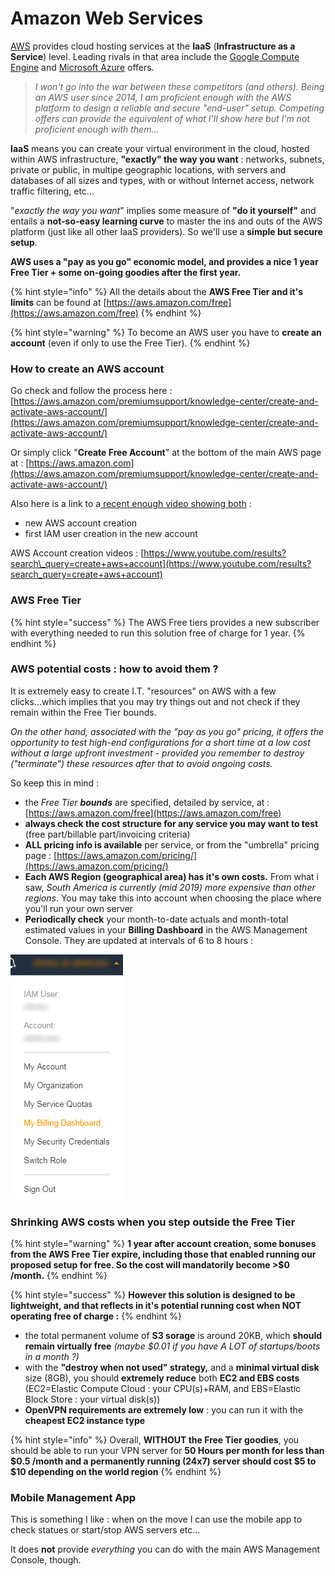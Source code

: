 # Amazon Web Services

[AWS](https://aws.amazon.com/) provides cloud hosting services at the **IaaS** \(**Infrastructure as a Service**\) level. Leading rivals in that area include the [Google Compute Engine](https://cloud.google.com/compute/) and [Microsoft Azure](https://azure.microsoft.com/) offers.

> _I won't go into the war between these competitors \(and others\).  Being an AWS user since 2014, I am proficient enough  with the AWS platform to design a reliable and secure "end-user" setup.  Competing offers can provide the equivalent of what I'll show here but I'm not proficient enough with them..._

**IaaS** means you can create your virtual environment in the cloud, hosted within AWS infrastructure, **"exactly" the way you want** : networks, subnets, private or public, in multipe geographic locations, with servers and databases of all sizes and types, with or without Internet access, network traffic filtering, etc...

"_exactly the way you want_" implies some measure of **"do it yourself"** and entails a **not-so-easy learning curve** to master the ins and outs of the AWS platform \(just like all other IaaS providers\).  So we'll use a **simple but secure setup**.

**AWS uses a "pay as you go" economic model, and provides a nice 1 year Free Tier + some on-going goodies after the first year.**

{% hint style="info" %}
All the details about the **AWS Free Tier and it's limits** can be found at [https://aws.amazon.com/free](https://aws.amazon.com/free)
{% endhint %}

{% hint style="warning" %}
To become an AWS user you have to **create an account** \(even if only to use the Free Tier\).
{% endhint %}



### How to create an AWS account

Go check and follow the process here : [https://aws.amazon.com/premiumsupport/knowledge-center/create-and-activate-aws-account/](https://aws.amazon.com/premiumsupport/knowledge-center/create-and-activate-aws-account/)

Or simply click "**Create Free Account**" at the bottom of the main AWS page at : [https://aws.amazon.com](https://aws.amazon.com/premiumsupport/knowledge-center/create-and-activate-aws-account/)

Also here is a link to a[ recent enough video showing both](https://youtu.be/W-udN-8qTHE) :

* new AWS account creation
* first IAM user creation in the new account

AWS Account creation videos : [https://www.youtube.com/results?search\_query=create+aws+account](https://www.youtube.com/results?search_query=create+aws+account)



### AWS Free Tier

{% hint style="success" %}
The AWS Free tiers provides a new subscriber with everything needed to run this solution free of charge for 1 year.
{% endhint %}



### AWS potential costs : how to avoid them ?

It is extremely easy to create I.T. "resources" on AWS with a few clicks...which implies that you may try things out and not check if they remain within the Free Tier bounds.

_On the other hand, associated with the "pay as you go" pricing, it offers the opportunity to test high-end configurations for a short time at a low cost without a large upfront investment - provided you remember to destroy \("terminate"\) these resources after that to avoid ongoing costs._

So keep this in mind :

* the _Free Tier **bounds**_ are specified, detailed by service, at : [https://aws.amazon.com/free](https://aws.amazon.com/free)
* **always check the cost structure for any service you may want to test** \(free part/billable part/invoicing criteria\)
* **ALL pricing info is available** per service, or from the "umbrella" pricing page : [https://aws.amazon.com/pricing/](https://aws.amazon.com/pricing/)
* **Each AWS Region \(geographical area\) has it's own costs.** From what i saw, _South America is currently \(mid 2019\) more expensive than other regions_.  You may take this into account when choosing the place where you'll run your own server
* **Periodically check** your month-to-date actuals and month-total estimated values in your **Billing Dashboard** in the AWS Management Console.  They are updated at intervals of 6 to 8 hours : 

![Billing Dashboard shortcut, near the top-right corner in the AWS console](../.gitbook/assets/image%20%2817%29.png)



### Shrinking AWS costs when you step outside the Free Tier

{% hint style="warning" %}
**1 year after account creation, some bonuses from the AWS Free Tier expire, including those that enabled running our proposed setup for free.  So the cost will mandatorily become &gt;$0 /month.**
{% endhint %}

{% hint style="success" %}
**However this solution is designed to be lightweight, and that reflects in it's potential running cost when NOT operating free of charge :**
{% endhint %}

* the total permanent volume of **S3 sorage** is around 20KB, which **should remain virtually free** _\(maybe $0.01 if you have A LOT of startups/boots in a month ?\)_
* with the **"destroy when not used" strategy,** and a **minimal virtual disk** size \(8GB\), you should **extremely reduce** both **EC2 and EBS costs** \(EC2=Elastic Compute Cloud : your CPU\(s\)+RAM, and EBS=Elastic Block Store : your virtual disk\(s\)\)
* **OpenVPN requirements are extremely low** : you can run it with the **cheapest EC2 instance type**

{% hint style="info" %}
Overall, **WITHOUT the Free Tier goodies**, you should be able to run your VPN server for **50 Hours per month for less than $0.5 /month and a permanently running \(24x7\) server should cost $5 to $10 depending on the world region**
{% endhint %}



### Mobile Management App

This is something I like : when on the move I can use the mobile app to check statues or start/stop AWS servers etc...

It does **not** provide _everything_ you can do with the main AWS Management Console, though.




